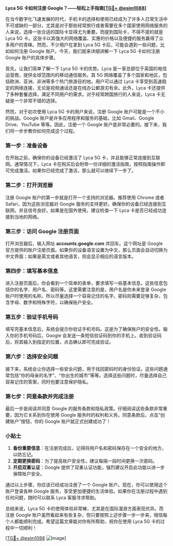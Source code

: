 **Lyca 5G 卡如何注册 Google？——轻松上手指南[[TG💪+ @esim1088](https://t.me/s/esim1088)]**

在当今数字化飞速发展的时代，手机卡的选择和使用已经成为了许多人日常生活中不可或缺的一部分。尤其是对于那些经常旅行或者需要在多个国家使用网络服务的人来说，选择一张合适的国际卡显得尤为重要。而提到国际卡，不得不提的就是 Lyca 5G 卡。这张卡以其强大的网络覆盖、实惠的价格以及便捷的服务赢得了众多用户的青睐。然而，不少用户在拿到 Lyca 5G 卡后，可能会遇到一些问题，比如如何注册 Google 账户。今天，我们就来详细讲解一下 Lyca 5G 卡如何注册 Google 账户的具体步骤。

首先，让我们简单了解一下 Lyca 5G 卡的优势。Lyca 是一家总部位于英国的电信运营商，提供全球范围内的移动通信服务。其 5G 网络覆盖了多个国家和地区，包括欧洲、亚洲、非洲等多个热门旅游目的地。用户可以通过 Lyca 卡享受到高速稳定的网络连接，无论是视频通话还是在线办公都游刃有余。此外，Lyca 卡还提供了多种套餐选择，满足不同用户的需求。对于经常跨国旅行的人来说，Lyca 卡无疑是一个非常不错的选择。

然而，对于初次使用 Lyca 5G 卡的用户来说，注册 Google 账户可能是一个不小的挑战。Google 账户是许多应用程序和服务的基础，比如 Gmail、Google Drive、YouTube 等等。因此，注册一个 Google 账户是非常必要的。接下来，我们将一步步教你如何完成这个过程。

### 第一步：准备设备

在开始之前，确保你的设备已经激活了 Lyca 5G 卡，并且能够正常连接到互联网。通常情况下，Lyca 卡在购买后会附带一份详细的激活指南，按照指南操作即可完成激活。如果你已经完成了激活，那么就可以继续下一步了。

### 第二步：打开浏览器

注册 Google 账户的第一步就是打开一个支持的浏览器。推荐使用 Chrome 或者 Safari，因为这些浏览器对 Google 服务的支持更好。确保你的设备已经连接到互联网，并且信号良好。如果是在国外使用，建议检查一下 Lyca 卡是否已经成功连接到当地的网络。

### 第三步：访问 Google 注册页面

打开浏览器后，输入网址 **accounts.google.com** 并回车。这个网址是 Google 官方提供的账户注册页面。如果你的设备语言设置为中文，那么页面会自动切换为中文界面；如果是英文或者其他语言，则会显示相应的语言版本。

### 第四步：填写基本信息

进入注册页面后，你会看到一个简单的表单，要求填写一些基本信息。这些信息包括你的名字、用户名、密码等。这里需要注意的是，用户名是你未来登录 Google 账户时使用的名称，所以尽量选择一个容易记住的名字。密码则需要足够复杂，包含字母、数字和特殊字符，以确保账户安全。

### 第五步：验证手机号码

填写完基本信息后，系统会提示你验证手机号码。这是为了确保账户的安全性。输入你的手机号码后，Google 会发送一条短信验证码到你的手机上。收到验证码后，将其输入到指定的位置，点击确认即可完成验证。

### 第六步：选择安全问题

接下来，系统会让你选择一些安全问题，用于找回密码时的身份验证。这些问题通常包括“你的母亲的名字”、“你出生的城市”等等。选择这些问题时，尽量选择自己容易记住的答案，同时也要注意保护隐私。

### 第七步：同意条款并完成注册

最后一步是阅读并同意 Google 的服务条款和隐私政策。仔细阅读这些条款非常重要，因为它关系到你在使用 Google 服务时的权利和义务。同意条款后，点击“创建账户”按钮，你的 Google 账户就正式创建成功了！

### 小贴士

1. **备份重要信息**：在注册完成后，记得将用户名和密码保存在一个安全的地方，以防忘记。
2. **定期更换密码**：为了提高账户安全性，建议每隔一段时间更换一次密码。
3. **开启双重认证**：Google 提供了双重认证功能，强烈建议开启此功能以进一步保障账户安全。

通过以上步骤，你应该已经成功注册了一个 Google 账户。现在，你可以使用这个账户登录各种 Google 服务，享受更加便捷的生活体验。如果你在注册过程中遇到任何问题，随时可以联系 Lyca 客服寻求帮助。

总结来说，Lyca 5G 卡的使用体验非常棒，尤其是在国际漫游方面表现优异。而注册 Google 账户虽然看起来有些复杂，但只要按照上述步骤一步一步来，相信每个人都能顺利完成。希望这篇文章能对你有所帮助，祝你在使用 Lyca 5G 卡的过程中一切顺利！

[[TG💪+ @esim1088](https://t.me/s/esim1088) ![Image](https://i.postimg.cc/4NQfJmqS/Snipaste-2025-05-13-00-14-12.png)]